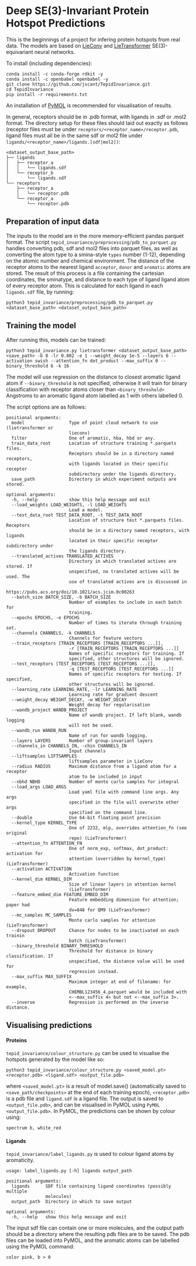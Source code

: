 # Deep SE(3)-Invariant Protein Hotspot Predictions

This is the beginnings of a project for infering protein hotspots from real
data. The models are based on
[LieConv](https://arxiv.org/abs/2002.12880) and
[LieTransformer](https://arxiv.org/abs/2012.10885) SE(3)-equivariant neural
networks.

To install (including dependencies):

```
conda install -c conda-forge rdkit -y
conda install -c openbabel openbabel -y
git clone https://github.com/jscant/TepidInvariance.git
cd TepidInvariance
pip install -r requirements.txt
```

An installation of [PyMOL](https://pymol.org) is recommended for visualisation
of results.

In general, receptors should be in .pdb format, with ligands in .sdf or .mol2
format. The directory setup for these files should laid out exactly as follows
(receptor files must be under `receptors/<receptor_name>/receptor.pdb`, ligand
files must all be in the same sdf or mol2 file under
`ligands/<receptor_name>/ligands.[sdf|mol2])`:

```
<dataset_output_base_path>
├── ligands
│   ├── receptor_a
│   │   └── ligands.sdf
│   └── receptor_b
│       └── ligands.sdf
└── receptors
    ├── receptor_a
    │   └── receptor.pdb
    └── receptor_a
        └── receptor.pdb
```

## Preparation of input data

The inputs to the model are in the more memory-efficient pandas parquet format.
The script `tepid_invariance/preprocessing/pdb_to_parquet.py` handles converting pdb, sdf
and mol2 files into parquet files, as well as converting the atom type to
a smina-style `types` number (1-12), depending on the atomic number and
chemical environment. The distance of the receptor atoms to the nearest ligand
`acceptor`, `donor` and `aromatic` atoms are stored. The result
of this process is a file containing the cartesian coordinates, the sminatype,
and distance to each type of ligand ligand atom of every receptor atom. This is 
calculated for each ligand in each `ligands.sdf` file, by running:

```python3 tepid_invariance/preprocessing/pdb_to_parquet.py <dataset_base_path> <dataset_output_base_path>```

## Training the model

After running this, models can be trained:

```python3 tepid_invariance.py lietransformer <dataset_output_base_path> <save_path> -b 8 -lr 0.002 -e 1 --weight_decay 1e-5 --layers 6 --activation swish --attention_fn dot_product --max_suffix 0 --binary_threshold 6 -k 16```

The model will use regression on the distance to closest aromatic ligand atom
if `--binary_threshold` is not specified, otherwise it will train for binary
classification with receptor atoms closer than `<binary_threshold>` Angstroms to
an aromatic ligand atom labelled as 1 with others labelled 0. 

The script options are as follows:

```
positional arguments:
  model                 Type of point cloud network to use (lietransformer or
                        lieconv)
  filter                One of aromatic, hba, hbd or any.
  train_data_root       Location of structure training *.parquets files.
                        Receptors should be in a directory named receptors,
                        with ligands located in their specific receptor
                        subdirectory under the ligands directory.
  save_path             Directory in which experiment outputs are stored.

optional arguments:
  -h, --help            show this help message and exit
  --load_weights LOAD_WEIGHTS, -l LOAD_WEIGHTS
                        Load a model.
  --test_data_root TEST_DATA_ROOT, -t TEST_DATA_ROOT
                        Location of structure test *.parquets files. Receptors
                        should be in a directory named receptors, with ligands
                        located in their specific receptor subdirectory under
                        the ligands directory.
  --translated_actives TRANSLATED_ACTIVES
                        Directory in which translated actives are stored. If
                        unspecified, no translated actives will be used. The
                        use of translated actives are is discussed in
                        https://pubs.acs.org/doi/10.1021/acs.jcim.0c00263
  --batch_size BATCH_SIZE, -b BATCH_SIZE
                        Number of examples to include in each batch for
                        training.
  --epochs EPOCHS, -e EPOCHS
                        Number of times to iterate through training set.
  --channels CHANNELS, -k CHANNELS
                        Channels for feature vectors
  --train_receptors [TRAIN_RECEPTORS [TRAIN_RECEPTORS ...]],
                        -r [TRAIN_RECEPTORS [TRAIN_RECEPTORS ...]]
                        Names of specific receptors for training. If
                        specified, other structures will be ignored.
  --test_receptors [TEST_RECEPTORS [TEST_RECEPTORS ...]],
                        -q [TEST_RECEPTORS [TEST_RECEPTORS ...]]
                        Names of specific receptors for testing. If specified,
                        other structures will be ignored.
  --learning_rate LEARNING_RATE, -lr LEARNING_RATE
                        Learning rate for gradient descent
  --weight_decay WEIGHT_DECAY, -w WEIGHT_DECAY
                        Weight decay for regularisation
  --wandb_project WANDB_PROJECT
                        Name of wandb project. If left blank, wandb logging
                        will not be used.
  --wandb_run WANDB_RUN
                        Name of run for wandb logging.
  --layers LAYERS       Number of group-invariant layers
  --channels_in CHANNELS_IN, -chin CHANNELS_IN
                        Input channels
  --liftsamples LIFTSAMPLES
                        liftsamples parameter in LieConv
  --radius RADIUS       Maximum distance from a ligand atom for a receptor
                        atom to be included in input
  --nbhd NBHD           Number of monte carlo samples for integral
  --load_args LOAD_ARGS
                        Load yaml file with command line args. Any args
                        specified in the file will overwrite other args
                        specified on the command line.
  --double              Use 64-bit floating point precision
  --kernel_type KERNEL_TYPE
                        One of 2232, mlp, overrides attention_fn (see original
                        repo) (LieTransformer)
  --attention_fn ATTENTION_FN
                        One of norm_exp, softmax, dot_product: activation for
                        attention (overridden by kernel_type) (LieTransformer)
  --activation ACTIVATION
                        Activation function
  --kernel_dim KERNEL_DIM
                        Size of linear layers in attention kernel
                        (LieTransformer)
  --feature_embed_dim FEATURE_EMBED_DIM
                        Feature embedding dimension for attention; paper had
                        dv=848 for QM9 (LieTransformer)
  --mc_samples MC_SAMPLES
                        Monte carlo samples for attention (LieTransformer)
  --dropout DROPOUT     Chance for nodes to be inactivated on each trainin
                        batch (LieTransformer)
  --binary_threshold BINARY_THRESHOLD
                        Threshold for distance in binary classification. If
                        unspecified, the distance value will be used for
                        regression instead.
  --max_suffix MAX_SUFFIX
                        Maximum integer at end of filename: for example,
                        CHEMBL123456_4.parquet would be included with
                        <--max_suffix 4> but not <--max_suffix 3>.
  --inverse             Regression is performed on the inverse distance.
```

## Visualising predictions

#### Proteins
`tepid_invariance/colour_structure.py` can be used to visualise the hotspots generated by the
model like so:

`python3 tepid_invariance/colour_structure.py <saved_model.pt> <receptor.pdb> <ligand.sdf>
<output_file.pdb>`

where `<saved_model.pt>` is a result of model.save() (automatically saved to 
`<save_path/checkpoints>` at the end of each training epoch), `<receptor.pdb>`
is a pdb file and `ligand.sdf` is a ligand file. The output is saved to
`<output_file.pdb>`, and can be visualised in PyMOL using `PyMOL 
<output_file.pdb>`. In PyMOL, the predictions can be shown by colour using:

```
spectrum b, white_red
```

#### Ligands

`tepid_invariance/label_ligands.py` is used to colour ligand atoms by aromaticity.

```
usage: label_ligands.py [-h] ligands output_path

positional arguments:
  ligands      SDF file containing ligand coordinates (possibly multiple
               molecules)
  output_path  Directory in which to save output

optional arguments:
  -h, --help   show this help message and exit
```

The input sdf file can contain one or more molecules, and the output path should
be a directory where the resulting pdb files are to be saved. The pdb files can
be loaded into PyMOL, and the aromatic atoms can be labelled using the PyMOL
command:

```
color pink, b > 0
```

